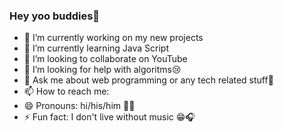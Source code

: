 ### Hey yoo buddies👋
- 🔭 I’m currently working on my new projects
- 🌱 I’m currently learning Java Script
- 👯 I’m looking to collaborate on YouTube
- 🤔 I’m looking for help with algoritms😢
- 💬 Ask me about web programming or any tech related stuff🏹
- 📫 How to reach me: 
- 😄 Pronouns: hi/his/him 💁‍♂️
- ⚡ Fun fact: I don't live without music 😁🎧
